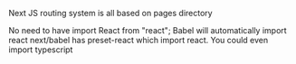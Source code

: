 Next JS routing system is all based on pages directory


No need to have import React from "react";
Babel will automatically import react
next/babel has preset-react which import react. You could even import typescript
